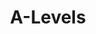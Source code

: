 ---
title: A-Levels
organization: ESJ La Cordeille (Private Schools)
location: Toulon, FR
start: 2002-09-01
end: 2003-09-01
---